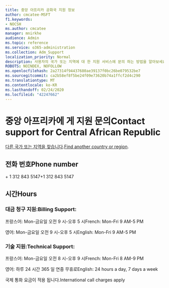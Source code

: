 ```yaml
---
title: 중앙 아프리카 공화국 지원 정보
author: cmcatee-MSFT
f1.keywords:
- NOCSH
ms.author: cmcatee
manager: mnirkhe
audience: Admin
ms.topic: reference
ms.service: o365-administration
ms.collection: Adm_Support
localization_priority: Normal
description: 사용자의 국가 또는 지역에 대 한 지원 서비스에 문의 하는 방법을 알아보세요.
ROBOTS: NOINDEX, NOFOLLOW
ms.openlocfilehash: 2a27314f94437680ae39137f0bc26be079532be7
ms.sourcegitcommit: ca2b58ef8f5be24f09e73620b74a1ffcf2d4c290
ms.translationtype: MT
ms.contentlocale: ko-KR
ms.lasthandoff: 02/24/2020
ms.locfileid: "42247662"
---
```

# <a name="contact-support-for-central-african-republic"></a><span data-ttu-id="75ccd-103">중앙 아프리카에 게 지원 문의</span><span class="sxs-lookup"><span data-stu-id="75ccd-103">Contact support for Central African Republic</span></span>

<span data-ttu-id="75ccd-104">[다른 국가 또는 지역을 찾습니다](../contact-support-for-business-products.md).</span><span class="sxs-lookup"><span data-stu-id="75ccd-104">[Find another country or region](../contact-support-for-business-products.md).</span></span>

## <a name="phone-number"></a><span data-ttu-id="75ccd-105">전화 번호</span><span class="sxs-lookup"><span data-stu-id="75ccd-105">Phone number</span></span>
<span data-ttu-id="75ccd-106">+ 1 312 843 5147</span><span class="sxs-lookup"><span data-stu-id="75ccd-106">+1 312 843 5147</span></span>

## <a name="hours"></a><span data-ttu-id="75ccd-107">시간</span><span class="sxs-lookup"><span data-stu-id="75ccd-107">Hours</span></span>
### <a name="billing-support"></a><span data-ttu-id="75ccd-108">대금 청구 지원:</span><span class="sxs-lookup"><span data-stu-id="75ccd-108">Billing Support:</span></span>

<span data-ttu-id="75ccd-109">프랑스어: Mon-금요일 오전 9 시-오후 5 시</span><span class="sxs-lookup"><span data-stu-id="75ccd-109">French: Mon-Fri 9 AM-5 PM</span></span>

<span data-ttu-id="75ccd-110">영어: Mon-금요일 오전 9 시-오후 5 시</span><span class="sxs-lookup"><span data-stu-id="75ccd-110">English: Mon-Fri 9 AM-5 PM</span></span>

### <a name="technical-support"></a><span data-ttu-id="75ccd-111">기술 지원:</span><span class="sxs-lookup"><span data-stu-id="75ccd-111">Technical Support:</span></span>

<span data-ttu-id="75ccd-112">프랑스어: Mon-금요일 오전 8 시-오후 9 시</span><span class="sxs-lookup"><span data-stu-id="75ccd-112">French: Mon-Fri 8 AM-9 PM</span></span>

<span data-ttu-id="75ccd-113">영어: 하루 24 시간 365 일 연중 무휴로</span><span class="sxs-lookup"><span data-stu-id="75ccd-113">English: 24 hours a day, 7 days a week</span></span>

<span data-ttu-id="75ccd-114">국제 통화 요금이 적용 됩니다.</span><span class="sxs-lookup"><span data-stu-id="75ccd-114">International call charges apply</span></span>
